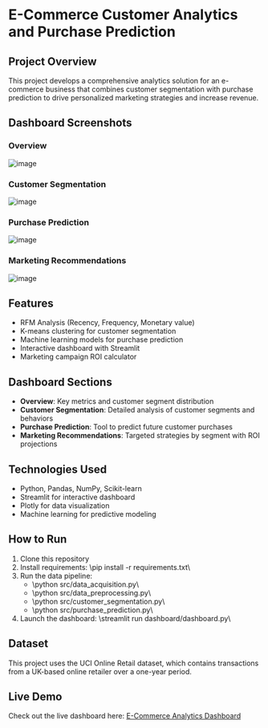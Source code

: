 ﻿# E-Commerce Customer Analytics and Purchase Prediction

## Project Overview
This project develops a comprehensive analytics solution for an e-commerce business that combines customer segmentation with purchase prediction to drive personalized marketing strategies and increase revenue.

## Dashboard Screenshots

### Overview
![image](https://github.com/user-attachments/assets/98cf91c4-5f97-4cf3-a474-f6c53e0b4b30)


### Customer Segmentation
![image](https://github.com/user-attachments/assets/0a72b17c-b652-4396-8ff7-1adf22a6149d)


### Purchase Prediction
![image](https://github.com/user-attachments/assets/18360b10-02ea-4034-ab5c-e96f34ca1275)


### Marketing Recommendations
![image](https://github.com/user-attachments/assets/f878fa66-fc4e-4865-b703-33c6c1c9ee2c)


## Features
- RFM Analysis (Recency, Frequency, Monetary value)
- K-means clustering for customer segmentation
- Machine learning models for purchase prediction
- Interactive dashboard with Streamlit
- Marketing campaign ROI calculator

## Dashboard Sections
- **Overview**: Key metrics and customer segment distribution
- **Customer Segmentation**: Detailed analysis of customer segments and behaviors
- **Purchase Prediction**: Tool to predict future customer purchases
- **Marketing Recommendations**: Targeted strategies by segment with ROI projections

## Technologies Used
- Python, Pandas, NumPy, Scikit-learn
- Streamlit for interactive dashboard
- Plotly for data visualization
- Machine learning for predictive modeling

## How to Run
1. Clone this repository
2. Install requirements: \pip install -r requirements.txt\
3. Run the data pipeline:
   - \python src/data_acquisition.py\
   - \python src/data_preprocessing.py\
   - \python src/customer_segmentation.py\
   - \python src/purchase_prediction.py\
4. Launch the dashboard: \streamlit run dashboard/dashboard.py\

## Dataset
This project uses the UCI Online Retail dataset, which contains transactions from a UK-based online retailer over a one-year period.

## Live Demo
Check out the live dashboard here: [E-Commerce Analytics Dashboard](https://ecommerce-analytics-knsmqckjrylr4p6wf64n2t.streamlit.app/)
